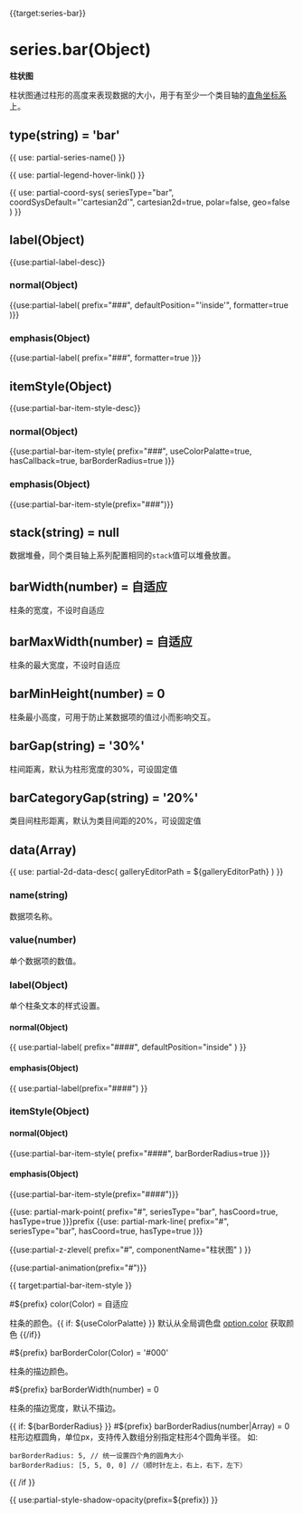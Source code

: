 {{target:series-bar}}

# series.bar(Object)

**柱状图**

柱状图通过柱形的高度来表现数据的大小，用于有至少一个类目轴的[直角坐标系](~grid)上。

## type(string) = 'bar'

{{ use: partial-series-name() }}

{{ use: partial-legend-hover-link() }}

{{ use: partial-coord-sys(
    seriesType="bar",
    coordSysDefault="'cartesian2d'",
    cartesian2d=true,
    polar=false,
    geo=false
) }}

## label(Object)
{{use:partial-label-desc}}
### normal(Object)
{{use:partial-label(
    prefix="###",
    defaultPosition="'inside'",
    formatter=true
)}}
### emphasis(Object)
{{use:partial-label(
    prefix="###",
    formatter=true
)}}

## itemStyle(Object)
{{use:partial-bar-item-style-desc}}
### normal(Object)
{{use:partial-bar-item-style(
    prefix="###",
    useColorPalatte=true,
    hasCallback=true,
    barBorderRadius=true
)}}
### emphasis(Object)
{{use:partial-bar-item-style(prefix="###")}}


## stack(string) = null
数据堆叠，同个类目轴上系列配置相同的`stack`值可以堆叠放置。

## barWidth(number) = 自适应
柱条的宽度，不设时自适应

## barMaxWidth(number) = 自适应
柱条的最大宽度，不设时自适应

## barMinHeight(number) = 0
柱条最小高度，可用于防止某数据项的值过小而影响交互。

## barGap(string) = '30%'
柱间距离，默认为柱形宽度的30%，可设固定值

## barCategoryGap(string) = '20%'
类目间柱形距离，默认为类目间距的20%，可设固定值

## data(Array)

{{ use: partial-2d-data-desc(
    galleryEditorPath = ${galleryEditorPath}
) }}

### name(string)
数据项名称。

### value(number)
单个数据项的数值。

### label(Object)
单个柱条文本的样式设置。
#### normal(Object)
{{ use:partial-label(
    prefix="####",
    defaultPosition="inside"
) }}
#### emphasis(Object)
{{ use:partial-label(prefix="####") }}

### itemStyle(Object)
#### normal(Object)
{{use:partial-bar-item-style(
    prefix="####",
    barBorderRadius=true
)}}
#### emphasis(Object)
{{use:partial-bar-item-style(prefix="####")}}

{{use: partial-mark-point(
    prefix="#",
    seriesType="bar",
    hasCoord=true,
    hasType=true
)}}prefix
{{use: partial-mark-line(
    prefix="#",
    seriesType="bar",
    hasCoord=true,
    hasType=true
)}}

{{use:partial-z-zlevel(
    prefix="#",
    componentName="柱状图"
) }}

{{use:partial-animation(prefix="#")}}


{{ target:partial-bar-item-style }}

#${prefix} color(Color) = 自适应

柱条的颜色。{{ if: ${useColorPalatte} }} 默认从全局调色盘 [option.color](~color) 获取颜色 {{/if}}

#${prefix} barBorderColor(Color) = '#000'

柱条的描边颜色。

#${prefix} barBorderWidth(number) = 0

柱条的描边宽度，默认不描边。

{{ if: ${barBorderRadius} }}
#${prefix} barBorderRadius(number|Array) = 0
柱形边框圆角，单位px，支持传入数组分别指定柱形4个圆角半径。
如:
```
barBorderRadius: 5, // 统一设置四个角的圆角大小
barBorderRadius: [5, 5, 0, 0] //（顺时针左上，右上，右下，左下）
```
{{ /if }}

{{ use:partial-style-shadow-opacity(prefix=${prefix}) }}

